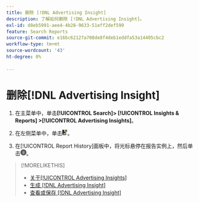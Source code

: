 ```yaml
---
title: 删除 [!DNL Advertising Insight]
description: 了解如何删除 [!DNL Advertising Insight]。
exl-id: d8eb5991-aee4-4b28-9633-51eff2def599
feature: Search Reports
source-git-commit: e16bc62127a708de8f4deb1eddfa53a14405cbc2
workflow-type: tm+mt
source-wordcount: '43'
ht-degree: 0%

---
```


# 删除[!DNL Advertising Insight]

1. 在主菜单中，单击&#x200B;**[!UICONTROL Search]> [!UICONTROL Insights & Reports] >[!UICONTROL Advertising Insights]**。

2. 在左侧菜单中，单击![报告](/help/search-social-commerce/assets/insight-reports.png "报告")。

3. 在[!UICONTROL Report History]面板中，将光标悬停在报告实例上，然后单击![删除](/help/search-social-commerce/assets/insight-delete.png "删除")。

>[!MORELIKETHIS]
>
>* [关于[!UICONTROL Advertising Insights]](insight-about.md)
>* [生成 [!DNL Advertising Insight]](insight-generate.md)
>* [查看或保存 [!DNL Advertising Insight]](insight-view-save.md)
